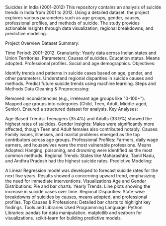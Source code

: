 Suicides in India (2001–2012)
This repository contains an analysis of suicide trends in India from 2001 to 2012. Using a detailed dataset, the project explores various parameters such as age groups, gender, causes, professional profiles, and methods of suicide. The study provides actionable insights through data visualization, regional breakdowns, and predictive modeling.

Project Overview
Dataset Summary:

Time Period: 2001–2012.
Granularity: Yearly data across Indian states and Union Territories.
Parameters:
Causes of suicides.
Education status.
Means adopted.
Professional profiles.
Social and age demographics.
Objectives:

Identify trends and patterns in suicide cases based on age, gender, and other parameters.
Understand regional disparities in suicide causes and methods.
Predict future suicide trends using machine learning.
Steps and Methods
Data Cleaning & Preprocessing:

Removed inconsistencies (e.g., irrelevant age groups like "0-100+").
Mapped age groups into categories (Child, Teen, Adult, Middle-aged, Senior).
Ensured a structured dataset for analysis.
Key Analyses:

Age-Based Trends: Teenagers (35.4%) and Adults (33.9%) showed the highest rates of suicides.
Gender Insights: Males were significantly more affected, though Teen and Adult females also contributed notably.
Causes: Family issues, illnesses, and marital problems emerged as the top contributors across age groups.
Professional Profiles: Farmers, daily wage earners, and housewives were the most vulnerable professions.
Means Adopted: Hanging, poisoning, and drowning were identified as the most common methods.
Regional Trends: States like Maharashtra, Tamil Nadu, and Andhra Pradesh had the highest suicide rates.
Predictive Modeling:

A Linear Regression model was developed to forecast suicide rates for the next five years.
Results showed a concerning upward trend, emphasizing the need for immediate interventions.
Visualizations
Age and Gender Distributions: Pie and bar charts.
Yearly Trends: Line plots showing the increase in suicide cases over time.
Regional Disparities: State-wise breakdowns of suicides by causes, means adopted, and professional profiles.
Top Causes & Professions: Detailed bar charts to highlight key findings.
Tools and Libraries Used
Programming Language: Python
Libraries:
pandas for data manipulation.
matplotlib and seaborn for visualizations.
scikit-learn for building predictive models.
